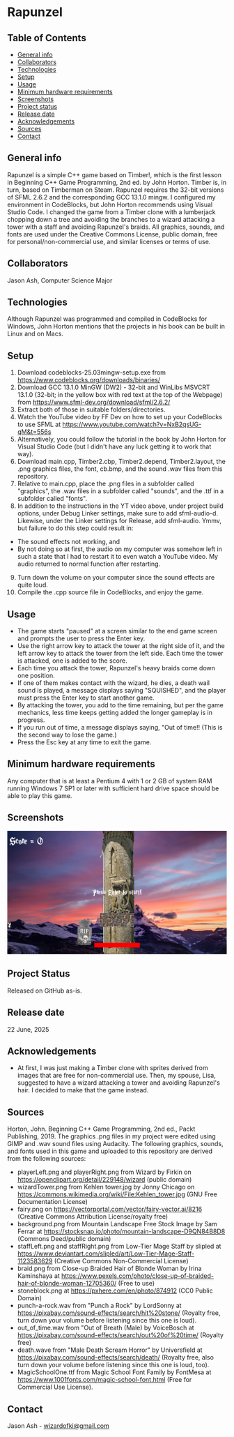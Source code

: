 # Rapunzel
## Table of Contents
* [General info](#General-info)
* [Collaborators](#Collaborators)
* [Technologies](#Technologies)
* [Setup](#Setup)
* [Usage](#Usage)
* [Minimum hardware requirements](#Minimum-hardware-requirements)
* [Screenshots](#Screenshots)
* [Project status](#Project-status)
* [Release date](#Release-date)
* [Acknowledgements](#Acknowledgements)
* [Sources](#Sources)
* [Contact](#Contact)

## General info
Rapunzel is a simple C++ game based on Timber!, which is the first lesson in Beginning C++ Game Programming, 2nd ed. by John Horton. Timber is, in turn, based on Timberman on Steam.
Rapunzel requires the 32-bit versions of SFML 2.6.2 and the corresponding GCC 13.1.0 mingw. I configured my environment in CodeBlocks, but John Horton recommends using Visual Studio Code.
I changed the game from a Timber clone with a lumberjack chopping down a tree and avoiding the branches to a wizard attacking a tower with a staff and avoiding Rapunzel's braids.
All graphics, sounds, and fonts are used under the Creative Commons License, public domain, free for personal/non-commercial use, and similar licenses or terms of use.

## Collaborators
Jason Ash, Computer Science Major

## Technologies
Although Rapunzel was programmed and compiled in CodeBlocks for Windows, John Horton mentions that the projects in his book can be built in Linux and on Macs.

## Setup
1. Download codeblocks-25.03mingw-setup.exe from https://www.codeblocks.org/downloads/binaries/
2. Download GCC 13.1.0 MinGW (DW2) - 32-bit and WinLibs MSVCRT 13.1.0 (32-bit; in the yellow box with red text at the top of the Webpage) from https://www.sfml-dev.org/download/sfml/2.6.2/
3. Extract both of those in suitable folders/directories.
4. Watch the YouTube video by FF Dev on how to set up your CodeBlocks to use SFML at https://www.youtube.com/watch?v=NxB2qsUG-qM&t=556s
5. Alternatively, you could follow the tutorial in the book by John Horton for Visual Studio Code (but I didn't have any luck getting it to work that way).
6. Download main.cpp, Timber2.cbp, Timber2.depend, Timber2.layout, the .png graphics files, the font, cb.bmp, and the sound .wav files from this repository.
7. Relative to main.cpp, place the .png files in a subfolder called "graphics", the .wav files in a subfolder called "sounds", and the .ttf in a subfolder called "fonts".
8. In addition to the instructions in the YT video above, under project build options, under Debug Linker settings, make sure to add sfml-audio-d. Likewise, under the Linker settings for Release, add sfml-audio.
    Ymmv, but failure to do this step could result in:
* The sound effects not working, and
* By not doing so at first, the audio on my computer was somehow left in such a state that I had to restart it to even watch a YouTube video. My audio returned to normal function after restarting.
9. Turn down the volume on your computer since the sound effects are quite loud.   
10. Compile the .cpp source file in CodeBlocks, and enjoy the game.

## Usage
* The game starts "paused" at a screen similar to the end game screen and prompts the user to press the Enter key.
* Use the right arrow key to attack the tower at the right side of it, and the left arrow key to attack the tower from the left side. Each time the tower is attacked, one is added to the score.
* Each time you attack the tower, Rapunzel's heavy braids come down one position.
* If one of them makes contact with the wizard, he dies, a death wail sound is played, a message displays saying "SQUISHED", and the player must press the Enter key to start another game.
* By attacking the tower, you add to the time remaining, but per the game mechanics, less time keeps getting added the longer gameplay is in progress.
* If you run out of time, a message displays saying, "Out of time!! (This is the second way to lose the game.)
* Press the Esc key at any time to exit the game.

## Minimum hardware requirements
Any computer that is at least a Pentium 4 with 1 or 2 GB of system RAM running Windows 7 SP1 or later with sufficient hard drive space should be able to play this game.

## Screenshots
![A screen capture of the game in play with the wizard attacking the tower and Rapunzel's braids comming down with a score counter in the upper left corner and a time bar in the center at the bottom of the screen](RapunzelScreenshot_2025-06-22_231955.jpg)

## Project Status
Released on GitHub as-is.

## Release date
22 June, 2025

## Acknowledgements
* At first, I was just making a Timber clone with sprites derived from images that are free for non-commercial use. Then, my spouse, Lisa, suggested to have a wizard attacking a tower and avoiding Rapunzel's hair. I decided to make that the game instead.

## Sources
Horton, John. Beginning C++ Game Programming, 2nd ed., Packt Publishing, 2019.
The graphics .png files in my project were edited using GIMP and .wav sound files using Audacity.
The following graphics, sounds, and fonts used in this game and uploaded to this repository are derived from the following sources:
* playerLeft.png and playerRight.png from Wizard by Firkin on https://openclipart.org/detail/229148/wizard (public domain)
* wizardTower.png from Kehlen tower.jpg by Jonny Chicago on https://commons.wikimedia.org/wiki/File:Kehlen_tower.jpg (GNU Free Documentation License)
* fairy.png on https://vectorportal.com/vector/fairy-vector.ai/8216 (Creative Commons Attribution License/royalty free)
* background.png from Mountain Landscape Free Stock Image by Sam Ferrar at https://stocksnap.io/photo/mountain-landscape-D9QN84B8D8 (Commons Deed/public domain)
* staffLeft.png and staffRight.png from Low-Tier Mage Staff by slipled at https://www.deviantart.com/slipled/art/Low-Tier-Mage-Staff-1123583629 (Creative Commons Non-Commercial License)
* braid.png from Close-up Braided Hair of Blonde Woman by Irina Kaminshaya at https://www.pexels.com/photo/close-up-of-braided-hair-of-blonde-woman-12705360/ (Free to use)
* stoneblock.png at https://pxhere.com/en/photo/874912 (CC0 Public Domain)
* punch-a-rock.wav from "Punch a Rock" by LordSonny at https://pixabay.com/sound-effects/search/hit%20stone/ (Royalty free, turn down your volume before listening since this one is loud).
* out_of_time.wav from "Out of Breath (Male) by VoiceBosch at https://pixabay.com/sound-effects/search/out%20of%20time/ (Royalty free)
* death.wave from "Male Death Scream Horror" by Universfield at https://pixabay.com/sound-effects/search/death/ (Royalty free, also turn down your volume before listening since this one is loud, too).
* MagicSchoolOne.ttf from Magic School Font Family by FontMesa at https://www.1001fonts.com/magic-school-font.html (Free for Commercial Use License).

## Contact
Jason Ash - wizardofki@gmail.com
